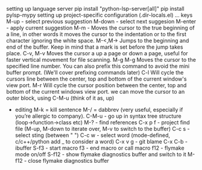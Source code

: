 setting up language server
	pip install "python-lsp-server[all]"
	pip install pylsp-mypy
setting up project-specific configuration (.dir-locals.el)
	...
keys
	M-up - select previous suggestion
	M-down - select next suggesion
	M-enter - apply current suggestion
    M-m - Moves the cursor to the true beginning of a line, in other words it moves the cursor to the indentation or to the first character ignoring the white space.
    M-<,M-> Jumps to the beginning and end of the buffer. Keep in mind that a mark is set before the jump takes place.
    C-v, M-v Moves the cursor a up a page or down a page, useful for faster vertical movement for file scanning.
    M-g M-g Moves the cursor to the specified line number. You can also prefix this command to avoid the mini buffer prompt. (We'll cover prefixing commands later)
    C-l Will cycle the cursors line between the center, top and bottom of the current window's view port.
    M-r Will cycle the cursor position between the center, top and bottom of the current windows view port.
	we can move the cursor to an outer block, using C-M-u (think of it as, up)
- editing
	M-k = kill sentence
	M-/ = dabbrev (very useful, especially if you’re allergic to company).
	C-M-u - go up in syntax tree structure (loop->function->class etc)
	M-? - find references
	C-x p f - project find file (M-up, M-down to iterate over, M-v to switch to the buffer)
	C-c s - select sting (between " ")
	C-c w - select word (mode-defined, c/c++/python add _ to consider a word)
	C-x v g - git blame
	C-x C-b - ibuffer
	S-f3 - start macro
	f3 - end macro or call macro
	f12 - flymake mode on/off
	S-f12 - show flymake diagnostics buffer and switch to it
	M-f12 - close flymake diagnostics buffer
